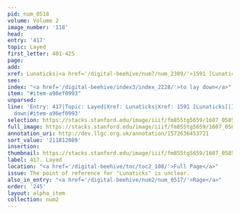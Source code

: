 ```yaml
---
pid: num_0518
volume: Volume 2
image_number: '118'
head:
entry: '417'
topic: Layed
first_letter: 401-425
page:
add:
xref: Lunaticks|<a href='/digital-beehive/num7/num_2389/'>1591 [Lunaticks]</a>
see:
index: "<a href='/digital-beehive/index3/index_2228/'>to lay down</a>"
item: "#item-a96ef0993"
unparsed:
line: 'Entry: 417|Topic: Layed|Xref: Lunaticks|Xref: 1591 [Lunaticks]|Index: to lay
  down|#item-a96ef0993'
selection: https://stacks.stanford.edu/image/iiif/fm855tg5659/1607_0585/963,2089,2544,160/full/0/default.jpg
full_image: https://stacks.stanford.edu/image/iiif/fm855tg5659/1607_0585/full/full/0/default.jpg
annotation_uri: http://dev.llgc.org.uk/annotation/1572636453721
sort_value: '211812089'
insertion:
thumbnail: https://stacks.stanford.edu/image/iiif/fm855tg5659/1607_0585/963,2089,600,180/250,/0/default.jpg
label: 417. Layed
location: "<a href='/digital-beehive/toc/toc2_108/'>Full Page</a>"
issue: The point of reference for "Lunaticks" is unclear.
also_in_entry: "<a href='/digital-beehive/num2/num_0517/'>Rage</a>"
order: '245'
layout: alpha_item
collection: num2
---
```

